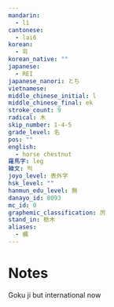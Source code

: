 ```yaml
---
mandarin:
  - lì
cantonese:
  - lai6
korean:
  - 회
korean_native: ""
japanese:
  - REI
japanese_nanori: とち
vietnamese:
middle_chinese_initial: l
middle_chinese_final: ek
stroke_count: 9
radical: 木
skip_number: 1-4-5
grade_level: 名
pos: ""
english:
  - horse chestnut
羅馬字: leg
韓文: 럭
joyo_level: 表外字
hsk_level: ""
hanmun_edu_level: 無
danayo_id: 8093
mc_id: 0
graphemic_classification: 厉
stand_in: 栃木
aliases:
  - 櫔
---
```


# Notes
Goku ji but international now